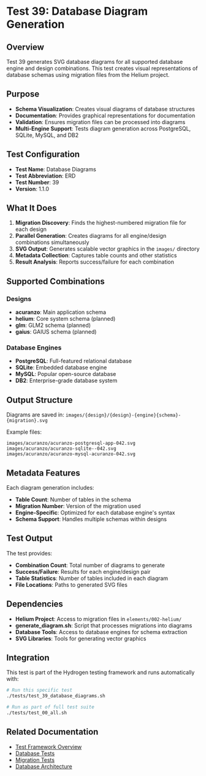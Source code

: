 # Test 39: Database Diagram Generation

## Overview

Test 39 generates SVG database diagrams for all supported database engine and design combinations. This test creates visual representations of database schemas using migration files from the Helium project.

## Purpose

- **Schema Visualization**: Creates visual diagrams of database structures
- **Documentation**: Provides graphical representations for documentation
- **Validation**: Ensures migration files can be processed into diagrams
- **Multi-Engine Support**: Tests diagram generation across PostgreSQL, SQLite, MySQL, and DB2

## Test Configuration

- **Test Name**: Database Diagrams
- **Test Abbreviation**: ERD
- **Test Number**: 39
- **Version**: 1.1.0

## What It Does

1. **Migration Discovery**: Finds the highest-numbered migration file for each design
2. **Parallel Generation**: Creates diagrams for all engine/design combinations simultaneously
3. **SVG Output**: Generates scalable vector graphics in the `images/` directory
4. **Metadata Collection**: Captures table counts and other statistics
5. **Result Analysis**: Reports success/failure for each combination

## Supported Combinations

### Designs

- **acuranzo**: Main application schema
- **helium**: Core system schema (planned)
- **glm**: GLM2 schema (planned)
- **gaius**: GAIUS schema (planned)

### Database Engines

- **PostgreSQL**: Full-featured relational database
- **SQLite**: Embedded database engine
- **MySQL**: Popular open-source database
- **DB2**: Enterprise-grade database system

## Output Structure

Diagrams are saved in: `images/{design}/{design}-{engine}{schema}-{migration}.svg`

Example files:

```files
images/acuranzo/acuranzo-postgresql-app-042.svg
images/acuranzo/acuranzo-sqlite--042.svg
images/acuranzo/acuranzo-mysql-acuranzo-042.svg
```

## Metadata Features

Each diagram generation includes:

- **Table Count**: Number of tables in the schema
- **Migration Number**: Version of the migration used
- **Engine-Specific**: Optimized for each database engine's syntax
- **Schema Support**: Handles multiple schemas within designs

## Test Output

The test provides:

- **Combination Count**: Total number of diagrams to generate
- **Success/Failure**: Results for each engine/design pair
- **Table Statistics**: Number of tables included in each diagram
- **File Locations**: Paths to generated SVG files

## Dependencies

- **Helium Project**: Access to migration files in `elements/002-helium/`
- **generate_diagram.sh**: Script that processes migrations into diagrams
- **Database Tools**: Access to database engines for schema extraction
- **SVG Libraries**: Tools for generating vector graphics

## Integration

This test is part of the Hydrogen testing framework and runs automatically with:

```bash
# Run this specific test
./tests/test_39_database_diagrams.sh

# Run as part of full test suite
./tests/test_00_all.sh
```

## Related Documentation

- [Test Framework Overview](../README.md)
- [Database Tests](../docs/test_30_database.md)
- [Migration Tests](../docs/test_31_migrations.md)
- [Database Architecture](../../docs/database.md)